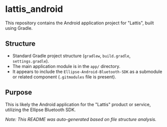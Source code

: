# lattis_android

This repository contains the Android application project for "Lattis", built using Gradle.

## Structure

- Standard Gradle project structure (`gradlew`, `build.gradle`, `settings.gradle`).
- The main application module is in the `app/` directory.
- It appears to include the `Ellipse-Android-Bluetooth-SDK` as a submodule or related component (`.gitmodules` file is present).

## Purpose

This is likely the Android application for the "Lattis" product or service, utilizing the Ellipse Bluetooth SDK.

*Note: This README was auto-generated based on file structure analysis.* 
